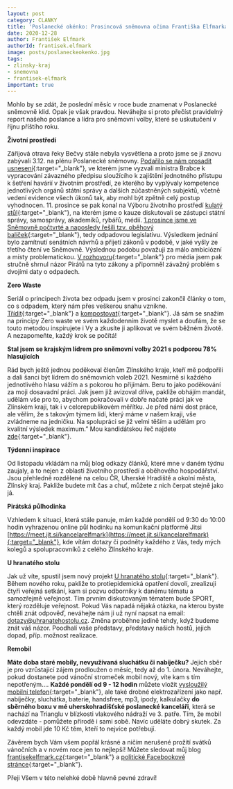 ```yaml
---
layout: post
category: CLANKY
title: 'Poslanecké okénko: Prosincová sněmovna očima Františka Elfmarka'
date: 2020-12-28
author: František Elfmark
authorId: frantisek.elfmark
image: posts/poslaneckeokenko.jpg
tags: 
- zlinsky-kraj
- snemovna
- frantisek-elfmark
important: true
---
```

Mohlo by se zdát, že poslední měsíc v roce bude znamenat v Poslanecké sněmovně klid. Opak je však pravdou. Neváhejte si proto přečíst pravidelný report našeho poslance a lídra pro sněmovní volby, které se uskutučení v říjnu příštího roku.

**Životní prostředí**

Zářijová otrava řeky Bečvy stále nebyla vysvětlena a proto jsme se jí znovu zabývali 3.12. na plénu Poslanecké sněmovny. [Podařilo se nám prosadit usnesení](https://www.frantisekelfmark.cz/usneseni-becva/){:target="_blank"}, ve kterém jsme vyzvali ministra Brabce k vypracování závazného předpisu sloužícího k zajištění jednotného přístupu k šetření havárií v životním prostředí, ze kterého by vyplývaly kompetence jednotlivých orgánů státní správy a dalších zúčastněných subjektů, včetně vedení evidence všech úkonů tak, aby mohl být zpětně celý postup vyhodnocen. 11. prosince se pak konal na Výboru životního prostředí [kulatý stůl](https://www.frantisekelfmark.cz/evidence-vypusti-do-rek-a-jasne-stanovene-kompetence-na-videokonferenci-zaznely-konkretni-navrhy-jak-predejit-becve-ii/){:target="_blank"}, na kterém jsme o kauze diskutovali se zástupci státní správy, samosprávy, akademiků, rybářů, médií. 
[1.prosince jsme ve Sněmovně počtvrté a naposledy řešili tzv. oběhový balíček](https://www.frantisekelfmark.cz/obehovy-balicek-projednavan-poctvrte-a-naposledy-jake-jsou-vysledky-nekolikalete-prace-na-novelizaci-odpadove-legislativy/){:target="_blank"}, tedy odpadovou legislativu. Výsledkem jednání bylo zamítnutí senátních návrhů a přijetí zákonů v podobě, v jaké vyšly ze třetího čtení ve Sněmovně. Výslednou podobu považuji za málo ambiciózní a místy problematickou. [V rozhovoru](https://www.frantisekelfmark.cz/frantisek-elfmark-co-rikaji-na-novou-odpadovou-legislativu-pirati/){:target="_blank"} pro média jsem pak stručně shrnul názor Pirátů na tyto zákony a připomněl závažný problém s dvojími daty o odpadech. 

**Zero Waste**

Seriál o principech života bez odpadu jsem v prosinci zakončil články o tom, co s odpadem, který nám přes veškerou snahu vznikne. [Třídit](https://www.frantisekelfmark.cz/zero-waste-7-tridte-spravne-umoznete-recyklaci/){:target="_blank"} a [kompostovat](https://www.frantisekelfmark.cz/zero-waste-6-rot-co-s-bioodpadem-zkompostovat/){:target="_blank"}. Já sám se snažím na principy Zero waste ve svém každodenním životě myslet a doufám, že se touto metodou inspirujete i Vy a zkusíte ji aplikovat ve svém běžném životě. A nezapomeňte, každý krok se počítá! 

**Stal jsem se krajským lídrem pro sněmovní volby 2021 s podporou 78% hlasujících**

Rád bych ještě jednou poděkoval členům Zlínského kraje, kteří mě podpořili a dali šanci být lídrem do sněmovních voleb 2021. Nesmírně si každého jednotlivého hlasu vážím a s pokorou ho přijímám. Beru to jako poděkování za moji dosavadní práci. Jak jsem již avizoval dříve, pakliže obhájím mandát, udělám vše pro to, abychom pokračovali v dobře načaté práci jak ve Zlínském kraji, tak i v celorepublikovém měřítku. Je před námi dost práce, ale věřím, že s takovým týmem lidí, který máme v našem kraji, vše zvládneme na jedničku. Na spolupráci se již velmi těším a udělám pro kvalitní výsledek maximum.” Mou kandidátskou řeč najdete [zde](https://forum.pirati.cz/viewtopic.php?p=731067#p731067){:target="_blank"}.

**Týdenní inspirace**

Od listopadu vkládám na můj blog odkazy článků, které mne v daném týdnu zaujaly, a to nejen z oblasti životního prostředí a oběhového hospodářství. Jsou přehledně rozdělené na celou ČR, Uherské Hradiště a okolní města, Zlínský kraj. Pakliže budete mít čas a chuť, můžete z nich čerpat stejně jako já.

**Pirátská půlhodinka**

Vzhledem k situaci, která stále panuje, mám každé pondělí od 9:30 do 10:00 hodin vyhrazenou online půl hodinku na komunikační platformě Jitsi [https://meet.jit.si/kancelarelfmark](https://meet.jit.si/kancelarelfmark){:target="_blank"}, kde vítám dotazy či podněty každého z Vás, tedy mých kolegů a spolupracovníků z celého Zlínského kraje.

**U hranatého stolu**

Jak už víte, spustil jsem nový projekt [U hranatého stolu](https://uhranatehostolu.cz){:target="_blank"}. Během nového roku, pakliže to protiepidemická opatření dovolí, zrealizuji čtyři veřejná setkání, kam si pozvu odborníky k danému tématu a samozřejmě veřejnost. Tím prvním diskutovaným tématem bude SPORT, který rozděluje veřejnost. Pokud Vás napadá nějaká otázka, na kterou byste chtěli znát odpověď, neváhejte nám ji už nyní napsat na email: dotazy@uhranatehostolu.cz. Změna proběhne jedině tehdy, když budeme znát váš názor. Poodhalí vaše představy, představy našich hostů, jejich dopad, příp. možnost realizace.

**Remobil**

**Máte doba staré mobily, nevyužívaná sluchátku či nabíječku?** Jejich sběr je pro vzrůstající zájem prodloužen o měsíc, tedy až do 1. února. Neváhejte, pokud dostanete pod vánoční stromeček mobil nový, víte kam s tím nepotřeným…. **Každé pondělí od 9 - 12 hodin** můžete vložit [vysloužilý mobilní telefon](https://www.frantisekelfmark.cz/akce_remobil/){:target="_blank"}, ale také drobné elektrozařízení jako např. nabíječky, sluchátka, baterie, handsfree, mp3, ipody, kalkulačky **do sběrného boxu v mé uherskohradišťské poslanecké kanceláři**,  která se nachází na Trianglu v blízkosti vlakového nádraží ve 3. patře.
Tím, že mobil odevzdáte - pomůžete přírodě i sami sobě. Navíc uděláte dobrý skutek. Za každý mobil jde 10 Kč těm, kteří to nejvíce potřebují. 

Závěrem bych Vám všem popřál krásné a ničím nerušené prožití svátků vánočních a v novém roce jen to nejlepší! Můžete sledovat můj blog [frantisekelfmark.cz](https://www.frantisekelfmark.cz/){:target="_blank"} a [politické Facebookové stránce](https://www.facebook.com/FrantisekElfmark.DiS/){:target="_blank"}.


Přeji Všem v této nelehké době hlavně pevné zdraví! 
